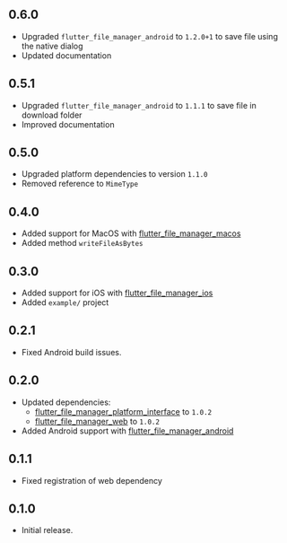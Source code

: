 ## 0.6.0

* Upgraded `flutter_file_manager_android` to `1.2.0+1` to save file using the native dialog
* Updated documentation

## 0.5.1

* Upgraded `flutter_file_manager_android` to `1.1.1` to save file in download folder
* Improved documentation

## 0.5.0

* Upgraded platform dependencies to version `1.1.0`
* Removed reference to `MimeType`

## 0.4.0

* Added support for MacOS with [flutter_file_manager_macos](https://pub.dev/packages/flutter_file_manager_macos)
* Added method `writeFileAsBytes`

## 0.3.0

* Added support for iOS with [flutter_file_manager_ios](https://pub.dev/packages/flutter_file_manager_ios)
* Added `example/` project

## 0.2.1

* Fixed Android build issues.

## 0.2.0

* Updated dependencies:
    * [flutter_file_manager_platform_interface](https://pub.dev/packages/flutter_file_manager_platform_interface) to `1.0.2`
    * [flutter_file_manager_web](https://pub.dev/packages/flutter_file_manager_web) to `1.0.2`
* Added Android support with [flutter_file_manager_android](https://pub.dev/packages/flutter_file_manager_android)

## 0.1.1

* Fixed registration of web dependency

## 0.1.0

* Initial release.
